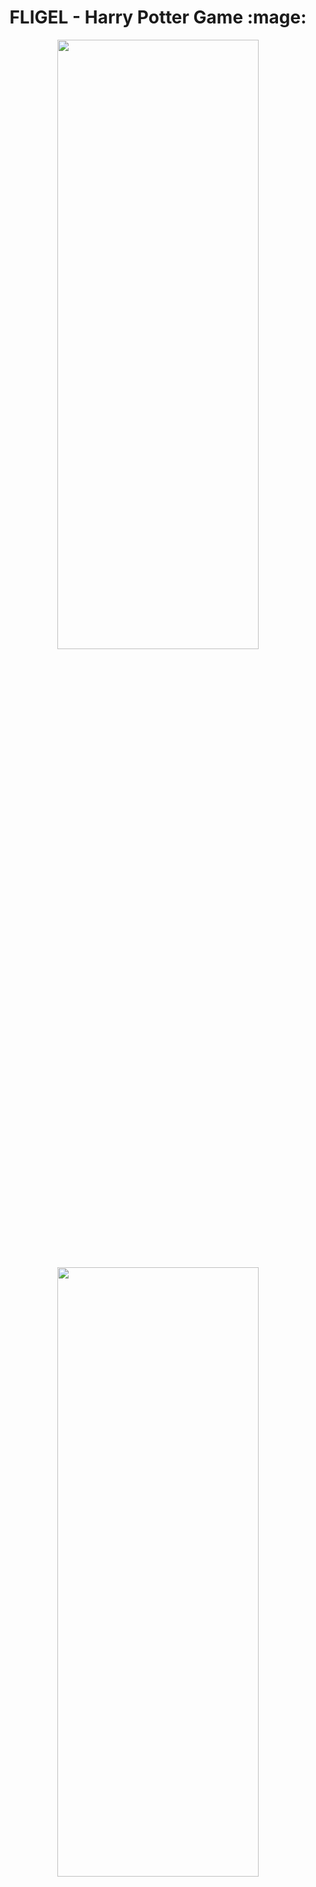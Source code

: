 <h1 align="center">FLIGEL - Harry Potter Game :mage:</h1>

<p align="center">
<img src="https://user-images.githubusercontent.com/53074235/122728877-30c3d580-d296-11eb-989c-4f6468072e02.png" width="80%" height="50%">
</p>

<p align="center">
<img src="https://user-images.githubusercontent.com/53074235/122720908-a8413700-d28d-11eb-99bd-7964054cbaf4.png" width="80%" height="50%">
</p>

<table align="center"><tr><td height="50%"  width="100%">
  
https://user-images.githubusercontent.com/53074235/126789615-f45e07e4-6ced-489f-b293-d533128d3d29.mp4
  
</td></tr></table> 

 <Video
                    ref={(ref) => {
                      this.player = ref
                    }}
                    source={{ uri: this.state.video }}
                    resizeMode='cover'
                    repeat={true}
                    playWhenInactive={true}
                    style={{
                        width:'100%',
                        height:225
                    }} 
             />
